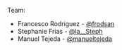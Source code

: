Team:

* Francesco Rodriguez - [@frodsan](https://github.com/frodsan)
* Stephanie Frias - [@la__Steph](https://github.com/stephfz)
* Manuel Tejeda - [@manueltejeda](https://github.com/manueltejeda)
